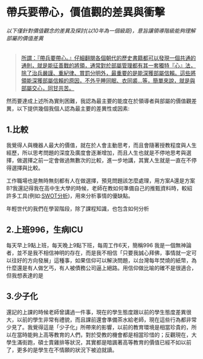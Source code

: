 帶兵要帶心，價值觀的差異與衝擊
============================
###### 以下僅針對價值觀念的差異及探討(以10年為一個級距)，意旨讓領導階級能夠理解部屬的價值差異

>[所謂：『帶兵要帶心。』仔細翻閱各個朝代的歷史書籍都可以發現一個共通的通則，就是能征善戰的將領，通常對於部屬管理都有其一套獨特『心』法，除了治兵嚴謹、重紀律、賞罰分明外，最重要的是能深獲部屬信賴。這些將領能深獲部屬信賴的原因，不外乎睡同眠、衣同裘…等，簡單來說，就是與部屬交心，同甘共苦。](https://jerrylu1123.pixnet.net/blog/post/3817595)

然而要達成上述所為實則困難，我認為最主要的能度在於領導者與部屬的價值觀差異，以下提供幾個我個人認為最主要的差異性或因素:

## 1.比較
我覺得人與機器人最大的價值，就在於人會主動思考，而且會隨著授教程度與人生經歷，所以思考問題的深度及廣度會逐漸增加，而且人生也就是不停地思考與選擇，做選擇之前一定會做過無數次的比較，進一步地講，其實人生就是一直在不停得選擇與比較。

工作職場也是無時無刻都有人在做選擇，預見問題該怎麼處理，用方案A還是方案B?我還記得我在高中生大學的時候，老師在教如何準備自己的推甄資料時，較紹許多工具(例如:[SWOT分析](https://zh.wikipedia.org/wiki/%E5%BC%B7%E5%BC%B1%E5%8D%B1%E6%A9%9F%E5%88%86%E6%9E%90))，用來分析事情的優缺點。

年輕世代的我們在學習階段，除了課程知識，也包含如何分析

## 2.上班996，生病ICU
每天早上9點上班，每天晚上9點下班，每周工作6天，簡稱996
我是一個無神論者，並不是我不相信神明的存在，而是我不相信「只要我誠心拜佛，事情就一定可以往好的方向發展」這種事，如果信仰可以解決問題，以台灣每年焚燒的紙幣，為什麼還是有人做乞丐，有人被債務公司逼上絕路。用信仰做比喻的確不是很適合，但我想表達的是




## 3.少子化
還記的上課的時候老師曾講過一件事，現在的學生態度跟以前的學生態度差異很大，以前的學生非常有禮貌，而且課前還會準備茶水給老師，現在這些行為都非常少見了。我覺得這是「少子化」所帶來的影響，以前的教育環境是相當珍貴的，所以在當時能夠上高等教育的人們，對於受教的機會都是相當珍惜的；反觀現在，大學生滿街跑，碩士賣雞排等狀況，其實都是暗諷著高等教育的價值已經不如以前了，更多的是學生在不情願的狀況下被迫就讀。
